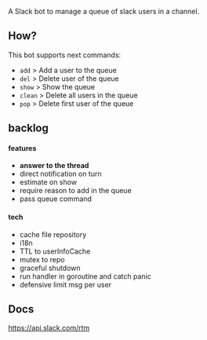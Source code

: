A Slack bot to manage a queue of slack users in a channel.

## How?

This bot supports next commands:

* `add`   >   Add a user to the queue
* `del`   >   Delete user of the queue
* `show`  >   Show the queue 
* `clean` >   Delete all users in the queue 
* `pop`  >   Delete first user of the queue

## backlog
#### features
* **answer to the thread**
* direct notification on turn
* estimate on show
* require reason to add in the queue
* pass queue command
#### tech
* cache file repository
* i18n
* TTL to userInfoCache
* mutex to repo
* graceful shutdown
* run handler in goroutine and catch panic
* defensive limit msg per user


## Docs
https://api.slack.com/rtm
